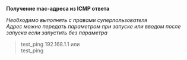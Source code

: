 **Получение mac-адреса из ICMP ответа**  
  
*Необходимо выполнять с правами суперпользователя*  
*Адрес можно передать параметром при запуске или вводом после запуска если запустить без параметра*  
> test_ping 192.168.1.1
или  
> test_ping

